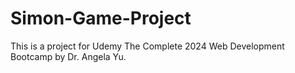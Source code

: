 # Simon-Game-Project
This is a project for Udemy  The Complete 2024 Web Development Bootcamp by Dr. Angela Yu.
